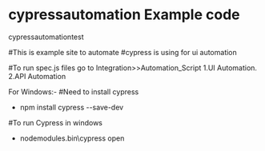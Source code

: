 # cypressautomation Example code
cypressautomationtest


#This is example site to automate
#cypress is using for ui automation


#To run spec.js files go to Integration>>Automation_Script
1.UI Automation.
2.API Automation 

For Windows:-
#Need to install cypress
- npm install cypress --save-dev

#To run Cypress in windows
- nodemodules\.bin\cypress open
